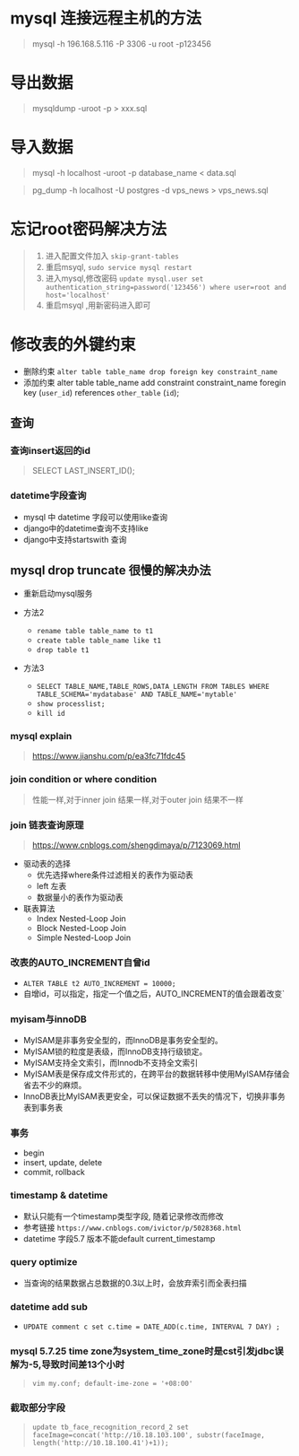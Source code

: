 # mysql 连接远程主机的方法
>mysql -h 196.168.5.116 -P 3306 -u root -p123456

# 导出数据
> mysqldump -uroot -p > xxx.sql

# 导入数据
> mysql -h localhost -uroot -p database_name < data.sql

> pg_dump -h localhost -U postgres -d vps_news > vps_news.sql

# 忘记root密码解决方法
> 1. 进入配置文件加入 `skip-grant-tables`
> 2. 重启msyql, `sudo service mysql restart`
> 3. 进入mysql,修改密码 `update mysql.user set authentication_string=password('123456') where user=root and host='localhost'`
> 4. 重启msyql ,用新密码进入即可

# 修改表的外键约束

- 删除约束
`alter table table_name drop foreign key constraint_name`
- 添加约束
alter table table_name add constraint constraint_name foregin key (`user_id`) references `other_table` (`id`);


## 查询
### 查询insert返回的id
> SELECT LAST_INSERT_ID();
### datetime字段查询
- mysql 中 datetime 字段可以使用like查询
- django中的datetime查询不支持like
- django中支持startswith 查询 


## mysql drop truncate 很慢的解决办法
- 重新启动mysql服务
- 方法2
    - `rename table table_name to t1`
    - `create table table_name like t1`
    - `drop table t1`

- 方法3
    - `SELECT TABLE_NAME,TABLE_ROWS,DATA_LENGTH FROM TABLES WHERE TABLE_SCHEMA='mydatabase' AND TABLE_NAME='mytable'`
    - `show processlist;`
    - `kill id`

### mysql explain
> https://www.jianshu.com/p/ea3fc71fdc45

### join condition or where condition
> 性能一样,对于inner join 结果一样,对于outer join 结果不一样

### join 链表查询原理
> https://www.cnblogs.com/shengdimaya/p/7123069.html
- 驱动表的选择
    - 优先选择where条件过滤相关的表作为驱动表
    - left 左表
    - 数据量小的表作为驱动表
- 联表算法
    - Index Nested-Loop Join
    - Block Nested-Loop Join
    - Simple Nested-Loop Join


### 改表的AUTO_INCREMENT自曾id
- `ALTER TABLE t2 AUTO_INCREMENT = 10000;`
- 自增id，可以指定，指定一个值之后，AUTO_INCREMENT的值会跟着改变`


### myisam与innoDB
- MyISAM是非事务安全型的，而InnoDB是事务安全型的。
- MyISAM锁的粒度是表级，而InnoDB支持行级锁定。
- MyISAM支持全文索引，而Innodb不支持全文索引
- MyISAM表是保存成文件形式的，在跨平台的数据转移中使用MyISAM存储会省去不少的麻烦。
- InnoDB表比MyISAM表更安全，可以保证数据不丢失的情况下，切换非事务表到事务表



### 事务
- begin
- insert, update, delete
- commit, rollback

### timestamp & datetime
- 默认只能有一个timestamp类型字段, 随着记录修改而修改
- 参考链接 `https://www.cnblogs.com/ivictor/p/5028368.html`
- datetime 字段5.7 版本不能default current_timestamp

### query optimize
- 当查询的结果数据占总数据的0.3以上时，会放弃索引而全表扫描

### datetime add sub
- `UPDATE comment c set c.time = DATE_ADD(c.time, INTERVAL 7 DAY) ;`

### mysql 5.7.25 time zone为system_time_zone时是cst引发jdbc误解为-5,导致时间差13个小时
> `vim my.conf; default-ime-zone = '+08:00'`

### 截取部分字段
> `update tb_face_recognition_record_2 set faceImage=concat('http://10.18.103.100', substr(faceImage, length('http://10.18.100.41')+1));`



